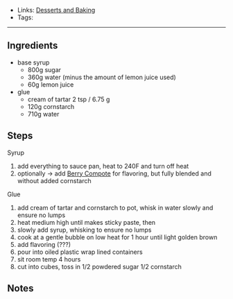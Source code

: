 - Links: [Desserts and Baking](Desserts%20and%20Baking.md)
- Tags: 

---

## Ingredients
- base syrup
    - 800g sugar
    - 360g water (minus the amount of lemon juice used)
    - 60g lemon juice
- glue
    - cream of tartar 2 tsp / 6.75 g
    - 120g cornstarch
    - 710g water
## Steps
Syrup
1. add everything to sauce pan, heat to 240F and turn off heat
2. optionally -> add [Berry Compote](Berry%20Compote.md) for flavoring, but fully blended and without added cornstarch

Glue
1. add cream of tartar and cornstarch to pot, whisk in water slowly and ensure no lumps
2. heat medium high until makes sticky paste, then
3. slowly add syrup, whisking to ensure no lumps
4. cook at a gentle bubble on low heat for 1 hour until light golden brown
5. add flavoring (???)
6. pour into oiled plastic wrap lined containers
7. sit room temp 4 hours
8. cut into cubes, toss in 1/2 powdered sugar 1/2 cornstarch

## Notes
